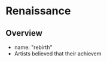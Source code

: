 # Renaissance

## Overview
  - name:  "rebirth"
  - Artists believed that their achievem

<!--stackedit_data:
eyJoaXN0b3J5IjpbLTE4NjQwOTE5ODAsNzMwOTk4MTE2XX0=
-->